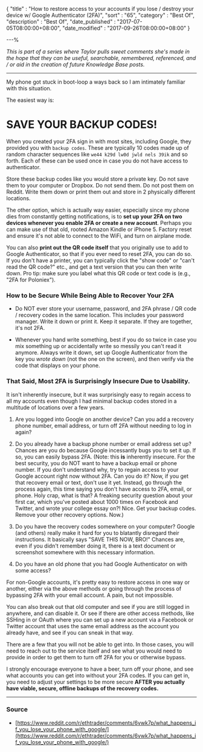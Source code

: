 {
"title"       : "How to restore access to your accounts if you lose / destroy your device w/ Google Authenticator (2FA)",
"sort"        : "65",
"category"    : "Best Of",
"description" : "Best Of",
"date_published" : "2017-07-05T08:00:00+08:00",
"date_modified"  : "2017-09-26T08:00:00+08:00"
}

---%


*This is part of a series where Taylor pulls sweet comments she's made in the hope that they can be useful, searchable, remembered, referenced, and / or aid in the creation of future Knowledge Base posts.*

---

My phone got stuck in boot-loop a ways back so I am intimately familiar with this situation.

The easiest way is:

# SAVE YOUR BACKUP CODES!

When you created your 2FA sign in with most sites, including Google, they provided you with `backup codes`. These are typically 10 codes made up of random character sequences like `we44 k29d lw0d jwld nels 39ik` and so forth. Each of these can be used once in case you do not have access to authenticator.

Store these backup codes like you would store a private key. Do not save them to your computer or Dropbox. Do not send them. Do not post them on Reddit. Write them down or print them out and store in 2 physically different locations.

The other option, which is actually way easier, especially since my phone dies from constantly getting notifications, is to **set up your 2FA on two devices whenever you enable 2FA or create a new account**. Perhaps you can make use of that old, rooted Amazon Kindle or iPhone 5. Factory reset and ensure it's not able to connect to the WiFi, and turn on airplane mode.

You can also **print out the QR code itself** that you originally use to add to Google Authenticator, so that if you ever need to reset 2FA, you can do so. If you don't have a printer, you can typically click the "show code" or "can't read the QR code?" etc., and get a text version that you can then write down. Pro tip: make sure you label what this QR code or text code is (e.g., "2FA for Poloniex").

### How to be Secure While Being Able to Recover Your 2FA

- Do NOT ever store your username, password, and 2FA phrase / QR code / recovery codes in the same location. This includes your password manager. Write it down or print it. Keep it separate. If they are together, it's not 2FA.

- Whenever you hand write something, best if you do so twice in case you mix something up or accidentally write so messily you can't read it anymore. Always write it down, set up Google Authenticator from the key you *wrote down* (not the one on the screen), and then verify via the code that displays on your phone.

### That Said, Most 2FA is Surprisingly Insecure Due to Usability.

It isn't inherently insecure, but it was surprisingly easy to regain access to all my accounts even though I had minimal backup codes stored in a multitude of locations over a few years.

1. Are you logged into Google on another device? Can you add a recovery phone number, email address, or turn off 2FA without needing to log in again?

2. Do you already have a backup phone number or email address set up? Chances are you do because Google incessantly bugs you to set it up. If so, you can easily bypass 2FA. (Note: this **is** inherently insecure. For the best security, you do NOT want to have a backup email or phone number. If you don't understand why, try to regain access to your Google account right now without 2FA. Can you do it? Now, if you get that recovery email or text, don't use it yet. Instead, go through the process again, this time saying you don't have access to 2FA, email, or phone. Holy crap, what is that? A freaking security question about your first car, which you've posted about 1000 times on Facebook and Twitter, and wrote your college essay on?! Nice. Get your backup codes. Remove your other recovery options. Now.)

3. Do you have the recovery codes somewhere on your computer? Google (and others) really make it hard for you to blatantly disregard their instructions. It basically says "SAVE THIS NOW, BRO!" Chances are, even if you didn't remember doing it, there is a text document or screenshot somewhere with this necessary information.

4. Do you have an old phone that you had Google Authenticator on with some access?

For non-Google accounts, it's pretty easy to restore access in one way or another, either via the above methods or going through the process of bypassing 2FA with your email account. A pain, but not impossible.

You can also break out that old computer and see if you are still logged in anywhere, and can disable it. Or see if there are other access methods, like SSHing in or OAuth where you can set up a new account via a Facebook or Twitter account that uses the same email address as the account you already have, and see if you can sneak in that way.

There are a few that you will not be able to get into. In those cases, you will need to reach out to the service itself and see what you would need to provide in order to get them to turn off 2FA for you or otherwise bypass.

I strongly encourage everyone to have a beer, turn off your phone, and see what accounts you can get into without your 2FA codes. If you can get in, you need to adjust your settings to be more secure **AFTER you actually have viable, secure, offline backups of the recovery codes.**

---

### Source

- [https://www.reddit.com/r/ethtrader/comments/6vwk7p/what_happens_if_you_lose_your_phone_with_google/](https://www.reddit.com/r/ethtrader/comments/6vwk7p/what_happens_if_you_lose_your_phone_with_google/)

